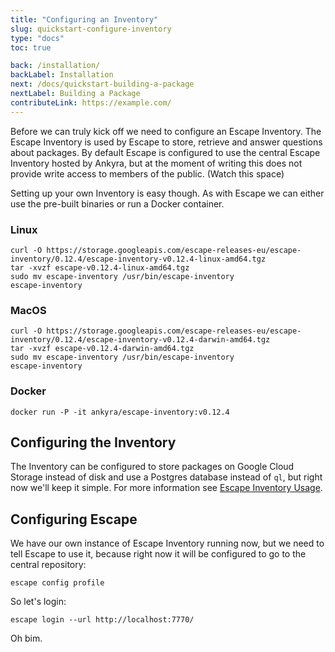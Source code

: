 ```yaml
---
title: "Configuring an Inventory"
slug: quickstart-configure-inventory 
type: "docs"
toc: true

back: /installation/
backLabel: Installation
next: /docs/quickstart-building-a-package
nextLabel: Building a Package
contributeLink: https://example.com/
---
```


Before we can truly kick off we need to configure an Escape Inventory. The
Escape Inventory is used by Escape to store, retrieve and answer questions
about packages.  By default Escape is configured to use the central Escape
Inventory hosted by Ankyra, but at the moment of writing this does not provide
write access to members of the public. (Watch this space)

Setting up your own Inventory is easy though. As with Escape we can either use 
the pre-built binaries or run a Docker container. 

### Linux

```
curl -O https://storage.googleapis.com/escape-releases-eu/escape-inventory/0.12.4/escape-inventory-v0.12.4-linux-amd64.tgz
tar -xvzf escape-v0.12.4-linux-amd64.tgz
sudo mv escape-inventory /usr/bin/escape-inventory
escape-inventory
```

### MacOS

```
curl -O https://storage.googleapis.com/escape-releases-eu/escape-inventory/0.12.4/escape-inventory-v0.12.4-darwin-amd64.tgz
tar -xvzf escape-v0.12.4-darwin-amd64.tgz
sudo mv escape-inventory /usr/bin/escape-inventory
escape-inventory
```

### Docker

```
docker run -P -it ankyra/escape-inventory:v0.12.4
```

## Configuring the Inventory

The Inventory can be configured to store packages on Google Cloud Storage
instead of disk and use a Postgres database instead of `ql`, but right now
we'll keep it simple. For more information see [Escape Inventory
Usage](/docs/escape-inventory/).

## Configuring Escape

We have our own instance of Escape Inventory running now, but we need to tell
Escape to use it, because right now it will be configured to go to the central
repository:

```
escape config profile
```

So let's login:

```
escape login --url http://localhost:7770/
```

Oh bim.

